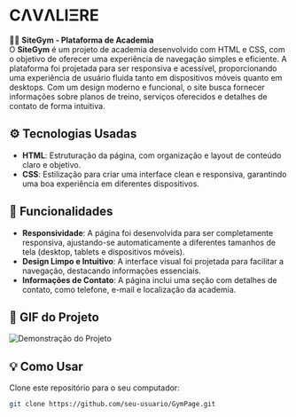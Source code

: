 # **CΛVΛLIΞRE**

🏋️‍♂️ **SiteGym - Plataforma de Academia**  
O **SiteGym** é um projeto de academia desenvolvido com HTML e CSS, com o objetivo de oferecer uma experiência de navegação simples e eficiente. A plataforma foi projetada para ser responsiva e acessível, proporcionando uma experiência de usuário fluida tanto em dispositivos móveis quanto em desktops. Com um design moderno e funcional, o site busca fornecer informações sobre planos de treino, serviços oferecidos e detalhes de contato de forma intuitiva.

## ⚙️ Tecnologias Usadas
- **HTML**: Estruturação da página, com organização e layout de conteúdo claro e objetivo.
- **CSS**: Estilização para criar uma interface clean e responsiva, garantindo uma boa experiência em diferentes dispositivos.

## 🧠 Funcionalidades
- **Responsividade**: A página foi desenvolvida para ser completamente responsiva, ajustando-se automaticamente a diferentes tamanhos de tela (desktop, tablets e dispositivos móveis).
- **Design Limpo e Intuitivo**: A interface visual foi projetada para facilitar a navegação, destacando informações essenciais.
- **Informações de Contato**: A página inclui uma seção com detalhes de contato, como telefone, e-mail e localização da academia.

## 📸 GIF do Projeto
![Demonstração do Projeto](./public/assets/GymPage.gif)


## 💡 Como Usar
Clone este repositório para o seu computador:

```bash
git clone https://github.com/seu-usuario/GymPage.git

